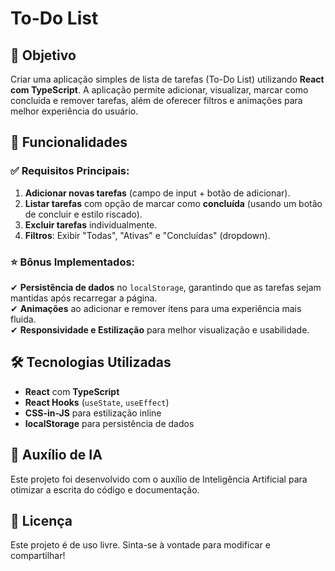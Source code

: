 # To-Do List

## 📌 Objetivo
Criar uma aplicação simples de lista de tarefas (To-Do List) utilizando **React com TypeScript**. A aplicação permite adicionar, visualizar, marcar como concluída e remover tarefas, além de oferecer filtros e animações para melhor experiência do usuário.

## 🚀 Funcionalidades
### ✅ Requisitos Principais:
1. **Adicionar novas tarefas** (campo de input + botão de adicionar).
2. **Listar tarefas** com opção de marcar como **concluída** (usando um botão de concluir e estilo riscado).
3. **Excluir tarefas** individualmente.
4. **Filtros**: Exibir "Todas", "Ativas" e "Concluídas" (dropdown).

### ⭐ Bônus Implementados:
✔ **Persistência de dados** no `localStorage`, garantindo que as tarefas sejam mantidas após recarregar a página.  
✔ **Animações** ao adicionar e remover itens para uma experiência mais fluida.  
✔ **Responsividade e Estilização** para melhor visualização e usabilidade.  

## 🛠️ Tecnologias Utilizadas
- **React** com **TypeScript**
- **React Hooks** (`useState`, `useEffect`)
- **CSS-in-JS** para estilização inline
- **localStorage** para persistência de dados

## 🤖 Auxílio de IA
Este projeto foi desenvolvido com o auxílio de Inteligência Artificial para otimizar a escrita do código e documentação.

## 📜 Licença
Este projeto é de uso livre. Sinta-se à vontade para modificar e compartilhar!

